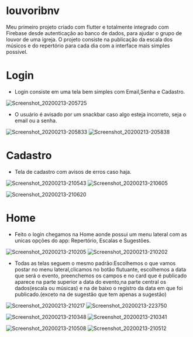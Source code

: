 # louvoribnv

Meu primeiro projeto criado com flutter e totalmente integrado com Firebase desde autenticação ao banco de dados, para ajudar o grupo de louvor de uma igreja. O projeto consiste na publicação da escala dos músicos e do repertório para cada dia com a interface mais simples possível.

<h1>Login</h1> 
<ul> 
  <li>
    Login consiste em uma tela bem simples com Email,Senha e Cadastro.
  </li>
</ul>


![Screenshot_20200213-205725](https://user-images.githubusercontent.com/56653781/74490890-c4b6ad80-4ea8-11ea-8165-5ea95a0eeb21.png)
<ul> 
  <li>
    O usuário é avisado por um snackbar caso algo esteja incorreto, seja o email ou a senha.
  </li>
</ul>

![Screenshot_20200213-205833](https://user-images.githubusercontent.com/56653781/74491903-d188d080-4eab-11ea-8214-bf48566c245d.png)
![Screenshot_20200213-205838](https://user-images.githubusercontent.com/56653781/74491929-e6fdfa80-4eab-11ea-88c4-970a9933c235.png)

<h1>Cadastro</h1> 
<ul>
  <li>Tela de cadastro com avisos de erros caso haja.</li>
</ul>

![Screenshot_20200213-210543](https://user-images.githubusercontent.com/56653781/74492518-e2d2dc80-4ead-11ea-98dc-fd2d679f17de.png)
![Screenshot_20200213-210605](https://user-images.githubusercontent.com/56653781/74492526-e7979080-4ead-11ea-8c89-27f885ae1381.png)

![Screenshot_20200213-210620](https://user-images.githubusercontent.com/56653781/74492536-ec5c4480-4ead-11ea-8da6-b7c989579871.png)

<h1>Home</h1>
<ul> 
  <li>
    Feito o login chegamos na Home aonde possui um menu lateral com as unicas opções do app: Repertório, Escalas e Sugestões.
  </li>
</ul>

![Screenshot_20200213-210205](https://user-images.githubusercontent.com/56653781/74492292-31cc4200-4ead-11ea-96ec-b764b446000f.png)
![Screenshot_20200213-210202](https://user-images.githubusercontent.com/56653781/74492645-596fda00-4eae-11ea-9ce4-bf0b4d022655.png)

<ul> 
  <li>
    Todas as telas seguem o mesmo padrão:Escolhemos o que vamos postar no menu lateral,clicamos no botão flutuante, escolhemos a data que será o evento, preenchemos os campos e no card que é publicado aparece na parte superior a data do evento,na parte central os dados(escala ou músicas) e na de baixo o registro da data em que foi publicado.(exceto na de sugestão que tem apenas a sugestão)
  </li>
</ul>

![Screenshot_20200213-210217](https://user-images.githubusercontent.com/56653781/74492651-5c6aca80-4eae-11ea-9f8c-0e62d34f494d.png)
![Screenshot_20200213-223750](https://user-images.githubusercontent.com/56653781/74493740-b7ea8780-4eb1-11ea-9f54-74ea8e53a1ab.png)


![Screenshot_20200213-210348](https://user-images.githubusercontent.com/56653781/74492660-61c81500-4eae-11ea-9939-2ca58ece968c.png)
![Screenshot_20200213-210341](https://user-images.githubusercontent.com/56653781/74492653-5ecd2480-4eae-11ea-8e7d-7c4a6c0481c3.png)



![Screenshot_20200213-210508](https://user-images.githubusercontent.com/56653781/74492668-64c30580-4eae-11ea-96f3-9d4d9c285c6c.png)
![Screenshot_20200213-210512](https://user-images.githubusercontent.com/56653781/74492675-67255f80-4eae-11ea-920e-81566f4cedf3.png)




